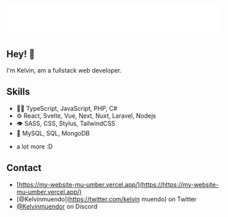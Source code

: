 <h1 align="center">
  <img src="name.svg" alt="Kelvin Muendo" />
</h1>

## Hey! 👋
I'm Kelvin, am a fullstack web developer.

## Skills
- 👨‍💻 TypeScript, JavaScript, PHP, C#
- ⚙️ React, Svelte, Vue, Next, Nuxt, Laravel, Nodejs
- 👁️ SASS, CSS, Stylus, TailwindCSS
- 💽 MySQL, SQL, MongoDB
+ a lot more :D

## Contact
- [https://my-website-mu-umber.vercel.app/](https://https://my-website-mu-umber.vercel.app/)
- [@Kelvinmuendo](https://twitter.com/kelvin muendo) on Twitter
- [@Kelvinmuendor](./) on Discord
